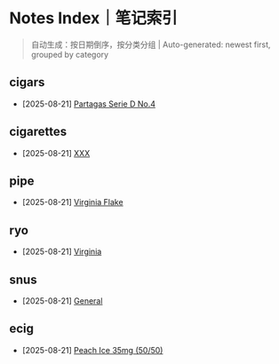 # Notes Index｜笔记索引

> 自动生成：按日期倒序，按分类分组 | Auto-generated: newest first, grouped by category

## cigars

- [2025-08-21] [Partagas Serie D No.4](notes/cigars/2025-08-21-partagas-serie-d-no4.md)

## cigarettes

- [2025-08-21] [XXX](notes/cigarettes/2025-08-21-xxx-regular.md)

## pipe

- [2025-08-21] [Virginia Flake](notes/pipe/2025-08-21-virginia-flake.md)

## ryo

- [2025-08-21] [Virginia](notes/ryo/2025-08-21-virginia-ocb-charcoal.md)

## snus

- [2025-08-21] [General](notes/snus/2025-08-21-general-mint.md)

## ecig

- [2025-08-21] [Peach Ice 35mg (50/50)](notes/ecig/2025-08-21-peach-ice-35mg.md)
